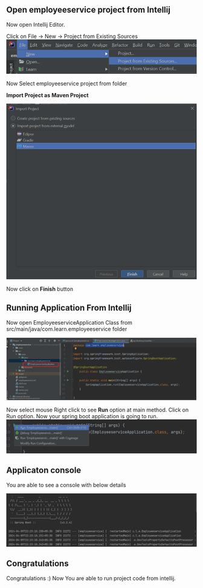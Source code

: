 ## Open employeeservice project from Intellij
Now open Intellij Editor.

Click on File -> New -> Project from Existing Sources
![img.png](images/img.png)

Now Select employeeservice project from folder

**Import Project as Maven Project**

![img_1.png](images/img_1.png)

Now click on **Finish** button

## Running Application From Intellij

Now open EmployeeserviceApplication Class from src/main/java/com.learn.employeeservice folder

![img_2.png](images/img_2.png)

Now select mouse Right click to see **Run** option at main method. Click on Run option.
Now your spring boot application is going to run.
![img_3.png](images/img_3.png)

## Applicaton console

You are able to see a console with below details

![img_4.png](images/img_4.png)

## Congratulations
Congratulations :) Now You are able to run project code from intellij.

